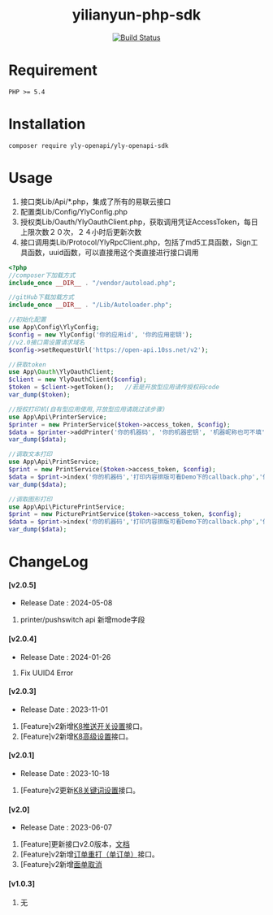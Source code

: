 <h1 align="center">yilianyun-php-sdk</h1>
<p align="center">
<a href="https://travis-ci.org/Qzm6826/yilianyun-php-sdk"><img src="https://travis-ci.org/Qzm6826/yilianyun-php-sdk.svg?branch=master" alt="Build Status"></a>
</p>

# Requirement

```
PHP >= 5.4
```
# Installation

```shell
composer require yly-openapi/yly-openapi-sdk
```

# Usage
  1. 接口类Lib/Api/*.php，集成了所有的易联云接口
  2. 配置类Lib/Config/YlyConfig.php
  3. 授权类Lib/Oauth/YlyOauthClient.php，获取调用凭证AccessToken，每日上限次数２０次，２４小时后更新次数
  4. 接口调用类Lib/Protocol/YlyRpcClient.php，包括了md5工具函数，Sign工具函数，uuid函数，可以直接用这个类直接进行接口调用
  
```php
<?php
//composer下加载方式
include_once __DIR__ . "/vendor/autoload.php";

//gitHub下载加载方式
include_once __DIR__ . "/Lib/Autoloader.php";

//初始化配置
use App\Config\YlyConfig;
$config = new YlyConfig('你的应用id', '你的应用密钥');
//v2.0接口需设置请求域名
$config->setRequestUrl('https://open-api.10ss.net/v2');

//获取token
use App\Oauth\YlyOauthClient;
$client = new YlyOauthClient($config);
$token = $client->getToken();   //若是开放型应用请传授权码code
var_dump($token);

//授权打印机(自有型应用使用,开放型应用请跳过该步骤)
use App\Api\PrinterService;
$printer = new PrinterService($token->access_token, $config);
$data = $printer->addPrinter('你的机器码', '你的机器密钥', '机器昵称也可不填', 'gprs卡号没有可不填');
var_dump($data);

//调取文本打印
use App\Api\PrintService;
$print = new PrintService($token->access_token, $config);
$data = $print->index('你的机器码','打印内容排版可看Demo下的callback.php','你的系统内部id自定义32位以内');
var_dump($data);

//调取图形打印
use App\Api\PicturePrintService;
$print = new PicturePrintService($token->access_token, $config);
$data = $print->index('你的机器码','打印内容排版可看Demo下的callback.php','你的系统内部id自定义32位以内');
var_dump($data);

```

# ChangeLog
#### [v2.0.5]
* Release Date : 2024-05-08
1. printer/pushswitch api 新增mode字段
#### [v2.0.4]
* Release Date : 2024-01-26
1. Fix UUID4 Error
#### [v2.0.3]
* Release Date : 2023-11-01
1. [Feature]v2新增[K8推送开关设置](https://www.kancloud.cn/ly6886/oauth-api/3208323)接口。
2. [Feature]v2新增[K8高级设置](https://www.kancloud.cn/ly6886/oauth-api/3208324)接口。
#### [v2.0.1]
* Release Date : 2023-10-18
1. [Feature]v2更新[K8关键词设置](https://www.kancloud.cn/ly6886/oauth-api/3198288)接口。
#### [v2.0]
* Release Date : 2023-06-07
1. [Feature]更新接口v2.0版本，[文档](https://www.kancloud.cn/ly6886/oauth-api/3170299)
2. [Feature]v2新增[订单重打（单订单）](https://www.kancloud.cn/ly6886/oauth-api/3170332)接口。
3. [Feature]v2新增[面单取消](https://www.kancloud.cn/ly6886/oauth-api/3170326)

#### [v1.0.3]
1. 无
